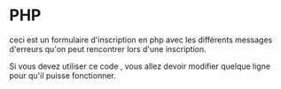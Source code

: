 # PHP

ceci est un formulaire d'inscription en php avec les différents messages d'erreurs qu'on peut rencontrer lors d'une inscription.

Si vous devez utiliser ce code , vous allez devoir modifier quelque ligne pour qu'il puisse fonctionner.

